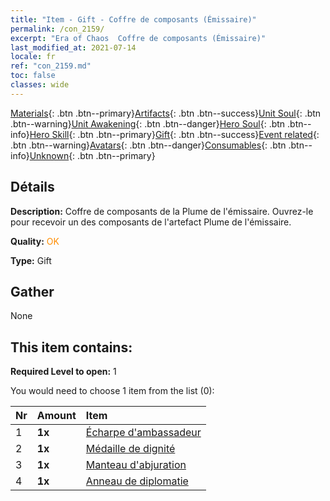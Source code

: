 ```yaml
---
title: "Item - Gift - Coffre de composants (Émissaire)"
permalink: /con_2159/
excerpt: "Era of Chaos  Coffre de composants (Émissaire)"
last_modified_at: 2021-07-14
locale: fr
ref: "con_2159.md"
toc: false
classes: wide
---
```

 [Materials](/ItemsFR/){: .btn .btn--primary}[Artifacts](/ItemsFR/Artifacts/){: .btn .btn--success}[Unit Soul](/ItemsFR/UnitSoul/){: .btn .btn--warning}[Unit Awakening](/ItemsFR/UnitAwakening/){: .btn .btn--danger}[Hero Soul](/ItemsFR/HeroSoul/){: .btn .btn--info}[Hero Skill](/ItemsFR/HeroSkill/){: .btn .btn--primary}[Gift](/ItemsFR/Gift/){: .btn .btn--success}[Event related](/ItemsFR/Events/){: .btn .btn--warning}[Avatars](/ItemsFR/Avatars/){: .btn .btn--danger}[Consumables](/ItemsFR/Consumables/){: .btn .btn--info}[Unknown](/ItemsFR/Unknown/){: .btn .btn--primary}

## Détails
 **Description:** Coffre de composants de la Plume de l'émissaire. Ouvrez-le pour recevoir un des composants de l'artefact Plume de l'émissaire.

 **Quality:** <span style="color: #FF8C00">OK</span>

 **Type:** Gift

## Gather

  None

## This item contains:

 **Required Level to open:** 1

 You would need to choose 1 item from the list (0):

  | Nr | Amount |     Item    |
  |:---|:-------|:------------|
  | 1 |  **1x** | [Écharpe d'ambassadeur](/fr/Items/art_2154/) |  | 
  | 2 |  **1x** | [Médaille de dignité](/fr/Items/art_2155/) |  | 
  | 3 |  **1x** | [Manteau d'abjuration](/fr/Items/art_2156/) |  | 
  | 4 |  **1x** | [Anneau de diplomatie](/fr/Items/art_2157/) |  | 
